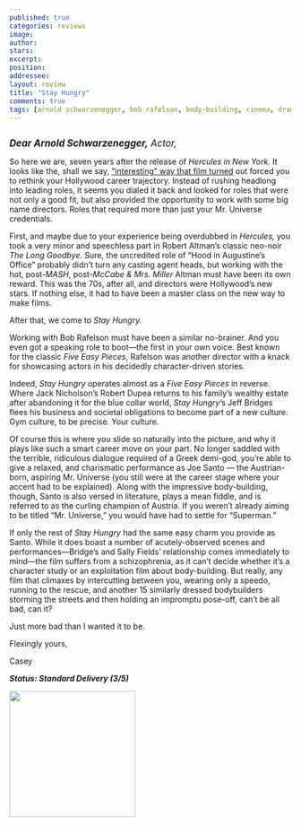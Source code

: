 ```yaml
---
published: true
categories: reviews
image:
author: 
stars: 
excerpt: 
position: 
addressee: 
layout: review
title: "Stay Hungry"
comments: true
tags: [arnold schwarzenegger, bob rafelson, body-building, cinema, drama, Early Arnold, Jeff Bridges, Letters, sally field, seventies]
---
```

<div><p><span class="full-image-block ssNonEditable"><span><a href="/letters/2012/11/14/stay-hungry.html"><img src="http://static.squarespace.com/static/5005f6bcc4aa41161b33e89e/5329cf1fe4b07c068ebf74de/5329cf1fe4b07c068ebf770b/1352906585039/stay-hungry.jpg" alt="" /></a></span></span></p>
<p><span style="font-size:120%;"><strong><em>Dear Arnold Schwarzenegger,</em></strong><em> Actor,</em></span></p>
<p>So here we are, seven years after the release of <em>Hercules in New York.</em> It looks like the, shall we say, <a href="/letters/2012/11/6/hercules-in-new-york.html">&ldquo;interesting&rdquo; way that film turned</a> out forced you to rethink your Hollywood career trajectory. Instead of rushing headlong into leading roles, it seems you dialed it back and looked for roles that were not only a good fit, but also provided the opportunity to work with some big name directors. Roles that required more than just your Mr. Universe credentials.</p>
<p>First, and maybe due to your experience being overdubbed in <em>Hercules, </em>you took a very minor and speechless part in Robert Altman&rsquo;s classic neo-noir <em>The Long Goodbye</em>. Sure, the uncredited role of &ldquo;Hood in Augustine&#8217;s Office&rdquo; probably didn&rsquo;t turn any casting agent heads, but working with the hot, post-<em>MASH,</em> post-<em>McCabe &amp; Mrs. Miller</em> Altman must have been its own reward. This was the 70s, after all, and directors were Hollywood&rsquo;s new stars. If nothing else, it had to have been a master class on the new way to make films.</p>
<p>After that, we come to <em>Stay Hungry.</em></p>
<p>Working with Bob Rafelson must have been a similar no-brainer. And you even got a speaking role to boot&mdash;the first in your own voice. Best known for the classic <em>Five Easy Pieces</em>, Rafelson was another director with a knack for showcasing actors in his decidedly character-driven stories.&nbsp;</p>
<p>Indeed, <em>Stay Hungry </em>operates almost as a <em>Five Easy Pieces</em> in reverse. Where Jack Nicholson&rsquo;s Robert Dupea returns to his family&rsquo;s wealthy estate after abandoning it for the blue collar world, <em>Stay Hungry</em>&rsquo;s Jeff Bridges flees his business and societal obligations to become part of a new culture. Gym culture, to be precise. Your culture.</p>
<p>Of course this is where you slide so naturally into the picture, and why it plays like such a smart career move on your part. No longer saddled with the terrible, ridiculous dialogue required of a Greek demi-god, you&rsquo;re able to give a relaxed, and charismatic performance as Joe Santo &mdash; the Austrian-born, aspiring Mr. Universe (you still were at the career stage where your accent had to be explained). Along with the impressive body-building, though, Santo is also versed in literature, plays a mean fiddle, and is referred to as the curling champion of Austria. If you weren&rsquo;t already aiming to be titled &ldquo;Mr. Universe,&rdquo; you would have had to settle for &ldquo;Superman.&rdquo;</p>
<p>If only the rest of <em>Stay Hungry</em> had the same easy charm you provide as Santo. While it does boast a number of acutely-observed scenes and performances&mdash;Bridge&rsquo;s and Sally Fields&rsquo; relationship comes immediately to mind&mdash;the film suffers from a schizophrenia, as it can&rsquo;t decide whether it&rsquo;s a character study or an exploitation film about body-building. But really, any film that climaxes by intercutting between you, wearing only a speedo, running to the rescue, and another 15 similarly dressed bodybuilders storming the streets and then holding an impromptu pose-off, can&rsquo;t be all bad, can it?</p>
<p>Just more bad than I wanted it to be.</p>
<p>Flexingly yours,&nbsp;</p>
<p>Casey</p>
<p><strong><em>Status: Standard Delivery (3/5)</em></strong></p>
<div><strong><em><span class="full-image-block ssNonEditable"><span><a href="http://www.zip.ca/Browse/Title.aspx?f=titleId%28109299%29"><img style="width:225px;" src="http://static.squarespace.com/static/5005f6bcc4aa41161b33e89e/5329cf1fe4b07c068ebf74de/5329cf20e4b07c068ebf7c1b/1343245704065/Rent-it-on-Zip.png" alt="" /></a></span></span><br /></em></strong></div></div>
